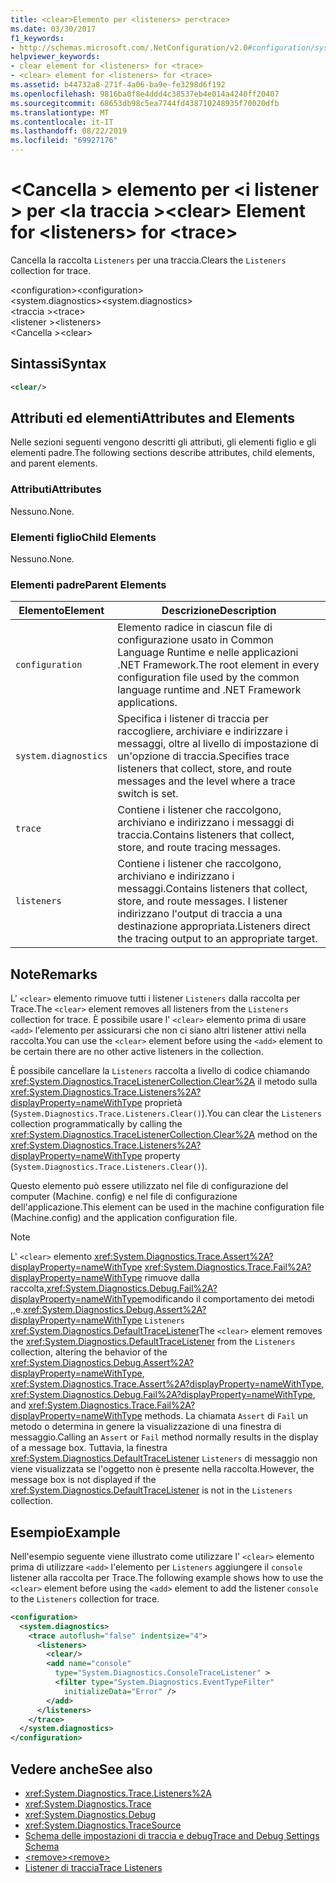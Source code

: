 ```yaml
---
title: <clear>Elemento per <listeners> per<trace>
ms.date: 03/30/2017
f1_keywords:
- http://schemas.microsoft.com/.NetConfiguration/v2.0#configuration/system.diagnostics/trace/listeners/clear
helpviewer_keywords:
- clear element for <listeners> for <trace>
- <clear> element for <listeners> for <trace>
ms.assetid: b44732a8-271f-4a06-ba9e-fe3298d6f192
ms.openlocfilehash: 9816ba0f8e4ddd4c38537eb4e014a4240ff20407
ms.sourcegitcommit: 68653db98c5ea7744fd438710248935f70020dfb
ms.translationtype: MT
ms.contentlocale: it-IT
ms.lasthandoff: 08/22/2019
ms.locfileid: "69927176"
---
```

# <a name="clear-element-for-listeners-for-trace"></a><span data-ttu-id="6c804-102">\<Cancella > elemento per \<i listener > per \<la traccia ></span><span class="sxs-lookup"><span data-stu-id="6c804-102">\<clear> Element for \<listeners> for \<trace></span></span>
<span data-ttu-id="6c804-103">Cancella la raccolta `Listeners` per una traccia.</span><span class="sxs-lookup"><span data-stu-id="6c804-103">Clears the `Listeners` collection for trace.</span></span>  
  
 <span data-ttu-id="6c804-104">\<configuration></span><span class="sxs-lookup"><span data-stu-id="6c804-104">\<configuration></span></span>  
<span data-ttu-id="6c804-105">\<system.diagnostics></span><span class="sxs-lookup"><span data-stu-id="6c804-105">\<system.diagnostics></span></span>  
<span data-ttu-id="6c804-106">\<traccia ></span><span class="sxs-lookup"><span data-stu-id="6c804-106">\<trace></span></span>  
<span data-ttu-id="6c804-107">\<listener ></span><span class="sxs-lookup"><span data-stu-id="6c804-107">\<listeners></span></span>  
<span data-ttu-id="6c804-108">\<Cancella ></span><span class="sxs-lookup"><span data-stu-id="6c804-108">\<clear></span></span>  
  
## <a name="syntax"></a><span data-ttu-id="6c804-109">Sintassi</span><span class="sxs-lookup"><span data-stu-id="6c804-109">Syntax</span></span>  
  
```xml  
<clear/>  
```  
  
## <a name="attributes-and-elements"></a><span data-ttu-id="6c804-110">Attributi ed elementi</span><span class="sxs-lookup"><span data-stu-id="6c804-110">Attributes and Elements</span></span>  
 <span data-ttu-id="6c804-111">Nelle sezioni seguenti vengono descritti gli attributi, gli elementi figlio e gli elementi padre.</span><span class="sxs-lookup"><span data-stu-id="6c804-111">The following sections describe attributes, child elements, and parent elements.</span></span>  
  
### <a name="attributes"></a><span data-ttu-id="6c804-112">Attributi</span><span class="sxs-lookup"><span data-stu-id="6c804-112">Attributes</span></span>  
 <span data-ttu-id="6c804-113">Nessuno.</span><span class="sxs-lookup"><span data-stu-id="6c804-113">None.</span></span>  
  
### <a name="child-elements"></a><span data-ttu-id="6c804-114">Elementi figlio</span><span class="sxs-lookup"><span data-stu-id="6c804-114">Child Elements</span></span>  
 <span data-ttu-id="6c804-115">Nessuno.</span><span class="sxs-lookup"><span data-stu-id="6c804-115">None.</span></span>  
  
### <a name="parent-elements"></a><span data-ttu-id="6c804-116">Elementi padre</span><span class="sxs-lookup"><span data-stu-id="6c804-116">Parent Elements</span></span>  
  
|<span data-ttu-id="6c804-117">Elemento</span><span class="sxs-lookup"><span data-stu-id="6c804-117">Element</span></span>|<span data-ttu-id="6c804-118">Descrizione</span><span class="sxs-lookup"><span data-stu-id="6c804-118">Description</span></span>|  
|-------------|-----------------|  
|`configuration`|<span data-ttu-id="6c804-119">Elemento radice in ciascun file di configurazione usato in Common Language Runtime e nelle applicazioni .NET Framework.</span><span class="sxs-lookup"><span data-stu-id="6c804-119">The root element in every configuration file used by the common language runtime and .NET Framework applications.</span></span>|  
|`system.diagnostics`|<span data-ttu-id="6c804-120">Specifica i listener di traccia per raccogliere, archiviare e indirizzare i messaggi, oltre al livello di impostazione di un'opzione di traccia.</span><span class="sxs-lookup"><span data-stu-id="6c804-120">Specifies trace listeners that collect, store, and route messages and the level where a trace switch is set.</span></span>|  
|`trace`|<span data-ttu-id="6c804-121">Contiene i listener che raccolgono, archiviano e indirizzano i messaggi di traccia.</span><span class="sxs-lookup"><span data-stu-id="6c804-121">Contains listeners that collect, store, and route tracing messages.</span></span>|  
|`listeners`|<span data-ttu-id="6c804-122">Contiene i listener che raccolgono, archiviano e indirizzano i messaggi.</span><span class="sxs-lookup"><span data-stu-id="6c804-122">Contains listeners that collect, store, and route messages.</span></span> <span data-ttu-id="6c804-123">I listener indirizzano l'output di traccia a una destinazione appropriata.</span><span class="sxs-lookup"><span data-stu-id="6c804-123">Listeners direct the tracing output to an appropriate target.</span></span>|  
  
## <a name="remarks"></a><span data-ttu-id="6c804-124">Note</span><span class="sxs-lookup"><span data-stu-id="6c804-124">Remarks</span></span>  
 <span data-ttu-id="6c804-125">L' `<clear>` elemento rimuove tutti i listener `Listeners` dalla raccolta per Trace.</span><span class="sxs-lookup"><span data-stu-id="6c804-125">The `<clear>` element removes all listeners from the `Listeners` collection for trace.</span></span> <span data-ttu-id="6c804-126">È possibile usare l' `<clear>` elemento prima di usare `<add>` l'elemento per assicurarsi che non ci siano altri listener attivi nella raccolta.</span><span class="sxs-lookup"><span data-stu-id="6c804-126">You can use the `<clear>` element before using the `<add>` element to be certain there are no other active listeners in the collection.</span></span>  
  
 <span data-ttu-id="6c804-127">È possibile cancellare la `Listeners` raccolta a livello di codice chiamando <xref:System.Diagnostics.TraceListenerCollection.Clear%2A> il metodo sulla <xref:System.Diagnostics.Trace.Listeners%2A?displayProperty=nameWithType> proprietà (`System.Diagnostics.Trace.Listeners.Clear()`).</span><span class="sxs-lookup"><span data-stu-id="6c804-127">You can clear the `Listeners` collection programmatically by calling the <xref:System.Diagnostics.TraceListenerCollection.Clear%2A> method on the <xref:System.Diagnostics.Trace.Listeners%2A?displayProperty=nameWithType> property (`System.Diagnostics.Trace.Listeners.Clear()`).</span></span>  
  
 <span data-ttu-id="6c804-128">Questo elemento può essere utilizzato nel file di configurazione del computer (Machine. config) e nel file di configurazione dell'applicazione.</span><span class="sxs-lookup"><span data-stu-id="6c804-128">This element can be used in the machine configuration file (Machine.config) and the application configuration file.</span></span>  
  
> [!NOTE]
> <span data-ttu-id="6c804-129">L' `<clear>` elemento <xref:System.Diagnostics.Trace.Assert%2A?displayProperty=nameWithType> <xref:System.Diagnostics.Trace.Fail%2A?displayProperty=nameWithType> rimuove dalla raccolta,<xref:System.Diagnostics.Debug.Fail%2A?displayProperty=nameWithType>modificando il comportamento dei metodi ,,e.<xref:System.Diagnostics.Debug.Assert%2A?displayProperty=nameWithType> `Listeners` <xref:System.Diagnostics.DefaultTraceListener></span><span class="sxs-lookup"><span data-stu-id="6c804-129">The `<clear>` element removes the <xref:System.Diagnostics.DefaultTraceListener> from the `Listeners` collection, altering the behavior of the <xref:System.Diagnostics.Debug.Assert%2A?displayProperty=nameWithType>, <xref:System.Diagnostics.Trace.Assert%2A?displayProperty=nameWithType>, <xref:System.Diagnostics.Debug.Fail%2A?displayProperty=nameWithType>, and <xref:System.Diagnostics.Trace.Fail%2A?displayProperty=nameWithType> methods.</span></span> <span data-ttu-id="6c804-130">La chiamata `Assert` di `Fail` un metodo o determina in genere la visualizzazione di una finestra di messaggio.</span><span class="sxs-lookup"><span data-stu-id="6c804-130">Calling an `Assert` or `Fail` method normally results in the display of a message box.</span></span> <span data-ttu-id="6c804-131">Tuttavia, la finestra <xref:System.Diagnostics.DefaultTraceListener> `Listeners` di messaggio non viene visualizzata se l'oggetto non è presente nella raccolta.</span><span class="sxs-lookup"><span data-stu-id="6c804-131">However, the message box is not displayed if the <xref:System.Diagnostics.DefaultTraceListener> is not in the `Listeners` collection.</span></span>  
  
## <a name="example"></a><span data-ttu-id="6c804-132">Esempio</span><span class="sxs-lookup"><span data-stu-id="6c804-132">Example</span></span>  
 <span data-ttu-id="6c804-133">Nell'esempio seguente viene illustrato come utilizzare l' `<clear>` elemento prima di utilizzare `<add>` l'elemento per `Listeners` aggiungere il `console` listener alla raccolta per Trace.</span><span class="sxs-lookup"><span data-stu-id="6c804-133">The following example shows how to use the `<clear>` element before using the `<add>` element to add the listener `console` to the `Listeners` collection for trace.</span></span>  
  
```xml  
<configuration>  
  <system.diagnostics>  
    <trace autoflush="false" indentsize="4">  
      <listeners>  
        <clear/>  
        <add name="console"   
          type="System.Diagnostics.ConsoleTraceListener" >  
          <filter type="System.Diagnostics.EventTypeFilter"   
            initializeData="Error" />  
        </add>  
      </listeners>  
    </trace>  
  </system.diagnostics>  
</configuration>   
```  
  
## <a name="see-also"></a><span data-ttu-id="6c804-134">Vedere anche</span><span class="sxs-lookup"><span data-stu-id="6c804-134">See also</span></span>

- <xref:System.Diagnostics.Trace.Listeners%2A>
- <xref:System.Diagnostics.Trace>
- <xref:System.Diagnostics.Debug>
- <xref:System.Diagnostics.TraceSource>
- [<span data-ttu-id="6c804-135">Schema delle impostazioni di traccia e debug</span><span class="sxs-lookup"><span data-stu-id="6c804-135">Trace and Debug Settings Schema</span></span>](index.md)
- [<span data-ttu-id="6c804-136">\<remove></span><span class="sxs-lookup"><span data-stu-id="6c804-136">\<remove></span></span>](remove-element-for-listeners-for-trace.md)
- [<span data-ttu-id="6c804-137">Listener di traccia</span><span class="sxs-lookup"><span data-stu-id="6c804-137">Trace Listeners</span></span>](../../../debug-trace-profile/trace-listeners.md)
